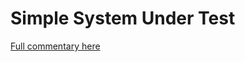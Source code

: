 # Simple System Under Test

[Full commentary
here](https://softwaretestingqalyit2018test.github.io/JavaTest/commentary.md) 

